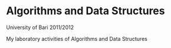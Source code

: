 Algorithms and Data Structures
===

University of Bari 2011/2012

My laboratory activities of Algorithms and Data Structures